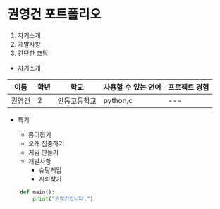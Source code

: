 # 권영건 포트폴리오

1. 자기소개
2. 개발사항
3. 간단한 코딩

+ 자기소개

이름|학년|학교|사용할 수 있는 언어|프로젝트 경험
---|---|---|---|---|
권영건|2|안동고등학교|python,c|---

+ 특기

  + 종이접기
  + 오래 집중하기
  + 게임 만들기
  + 개발사항
     - 슈팅게임
     - 지뢰찾기

```python
    def main():
        print("권영건입니다.")
```
